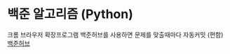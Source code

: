 # 백준 알고리즘 (Python)
크롬 브라우저 확장프로그램 백준허브를 사용하면 문제를 맞출때마다 자동커밋 (편함)
[백준허브](https://chrome.google.com/webstore/detail/%EB%B0%B1%EC%A4%80%ED%97%88%EB%B8%8Cbaekjoonhub/ccammcjdkpgjmcpijpahlehmapgmphmk?hl=ko)
